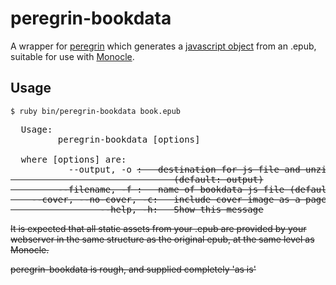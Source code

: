 # peregrin-bookdata

A wrapper for [peregrin](https://github.com/joseph/peregrin) which generates a [javascript object](https://github.com/joseph/Monocle/wiki/Book-data-object) from an .epub, suitable for use with [Monocle](https://github.com/joseph/Monocle).

## Usage

    $ ruby bin/peregrin-bookdata book.epub

<pre>
  Usage:
         peregrin-bookdata [options] <filename>

  where [options] are:
           --output, -o <s>:   destination for js file and unzipped assets
                               (default: output)
         --filename, -f <s>:   name of bookdata js file (default: bookdata.js)
    --cover, --no-cover, -c:   include cover image as a page (default: true)
                 --help, -h:   Show this message
</pre>

It is expected that all static assets from your .epub are provided by your webserver in the same structure as the original epub, at the same level as Monocle.

peregrin-bookdata is rough, and supplied completely 'as is'
